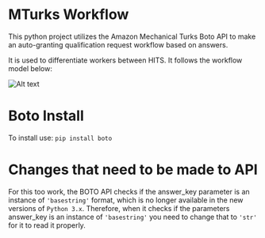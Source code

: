 # MTurks Workflow
This python project utilizes the Amazon Mechanical Turks Boto API to make an auto-granting qualification request workflow based on answers. 

It is used to differentiate workers between HITS. It follows the workflow model below:

![Alt text](https://user-images.githubusercontent.com/3580069/28320555-e381a4d0-6b9e-11e7-8161-a2ec401de5bb.png "WorkFlow")


# Boto Install
To install use: ```pip install boto```


# Changes that need to be made to API
For this too work, the BOTO API checks if the answer_key parameter is an instance of ```'basestring'``` format, which is no longer available in the new versions of ```Python 3.x```. Therefore, when it checks if the parameters answer_key is an instance of ```'basestring'``` you need to change that to ```'str'``` for it to read it properly. 
